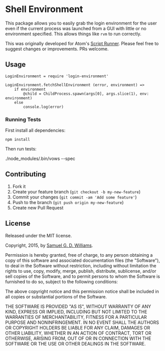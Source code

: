 # Shell Environment

This package allows you to easily grab the login environment for the user even if the current process was launched from a GUI with little or no environment specified. This allows things like `rvm` to run correctly.

This was originally developed for Atom's [Script Runner](https://atom.io/packages/script-runner). Please feel free to suggest changes or improvements. PRs welcome.

## Usage

	LoginEnvironment = require 'login-environment'
	
	LoginEnvironment.fetchShellEnvironment (error, environment) =>
		if environment
			@child = ChildProcess.spawn(args[0], args.slice(1), env: environment)
		else
			console.log(error)

### Running Tests

First install all dependencies:

	npm install

Then run tests:

./node_modules/.bin/vows --spec

## Contributing

1. Fork it
2. Create your feature branch (`git checkout -b my-new-feature`)
3. Commit your changes (`git commit -am 'Add some feature'`)
4. Push to the branch (`git push origin my-new-feature`)
5. Create new Pull Request

## License

Released under the MIT license.

Copyright, 2015, by [Samuel G. D. Williams](http://www.codeotaku.com/samuel-williams).

Permission is hereby granted, free of charge, to any person obtaining a copy
of this software and associated documentation files (the "Software"), to deal
in the Software without restriction, including without limitation the rights
to use, copy, modify, merge, publish, distribute, sublicense, and/or sell
copies of the Software, and to permit persons to whom the Software is
furnished to do so, subject to the following conditions:

The above copyright notice and this permission notice shall be included in
all copies or substantial portions of the Software.

THE SOFTWARE IS PROVIDED "AS IS", WITHOUT WARRANTY OF ANY KIND, EXPRESS OR
IMPLIED, INCLUDING BUT NOT LIMITED TO THE WARRANTIES OF MERCHANTABILITY,
FITNESS FOR A PARTICULAR PURPOSE AND NONINFRINGEMENT. IN NO EVENT SHALL THE
AUTHORS OR COPYRIGHT HOLDERS BE LIABLE FOR ANY CLAIM, DAMAGES OR OTHER
LIABILITY, WHETHER IN AN ACTION OF CONTRACT, TORT OR OTHERWISE, ARISING FROM,
OUT OF OR IN CONNECTION WITH THE SOFTWARE OR THE USE OR OTHER DEALINGS IN
THE SOFTWARE.
